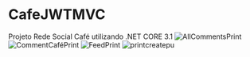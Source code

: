 # CafeJWTMVC
Projeto Rede Social Café utilizando .NET CORE 3.1 
![AllCommentsPrint](https://user-images.githubusercontent.com/63150786/165874276-65ad4982-2605-4e48-b395-dd7dc9aaca8e.png)
![CommentCaféPrint](https://user-images.githubusercontent.com/63150786/165874279-a02c26b7-a1c2-43ee-bcac-dae1a254dedc.png)
![FeedPrint](https://user-images.githubusercontent.com/63150786/165874281-87211b3f-0cb1-4e9e-b62f-3d2327d78a12.png)
![printcreatepu](https://user-images.githubusercontent.com/63150786/165874284-e4c3f7c2-004d-4272-9061-329c7353459e.png)
